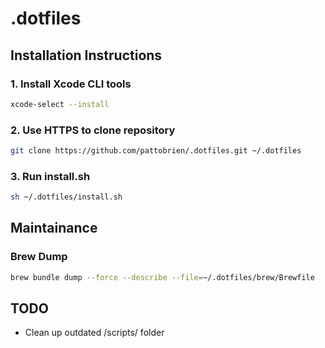 # .dotfiles

## Installation Instructions

### 1. Install Xcode CLI tools

```sh
xcode-select --install
```

### 2. Use HTTPS to clone repository

```sh
git clone https://github.com/pattobrien/.dotfiles.git ~/.dotfiles
```

### 3. Run install.sh

```sh
sh ~/.dotfiles/install.sh
```

## Maintainance

### Brew Dump

```sh
brew bundle dump --force --describe --file=~/.dotfiles/brew/Brewfile
```

## TODO

- Clean up outdated /scripts/ folder
